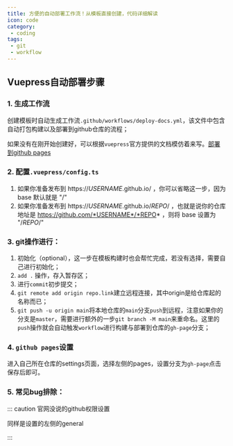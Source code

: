 ```yaml
---
title: 方便的自动部署工作流！从模板直接创建，代码详细解读
icon: code
category:
 - coding
tags:
 - git
 - workflow
---
```

## Vuepress自动部署步骤
### 1. 生成工作流
创建模板时自动生成工作流`.github/workflows/deploy-docs.yml`，该文件中包含自动打包构建以及部署到github仓库的流程；

如果没有在刚开始创建好，可以根据`vuepress`官方提供的文档模仿着来写。[部署到github pages](https://vuejs.press/zh/guide/deployment.html)

### 2. 配置`.vuepress/config.ts`
1. 如果你准备发布到 https://*USERNAME*.github.io/ ，你可以省略这一步，因为 base 默认就是 "/"
2. 如果你准备发布到 https://*USERNAME*.github.io/*REPO*/ ，也就是说你的仓库地址是 https://github.com/*USERNAME*/*REPO* ，则将 base 设置为 "/*REPO*/"

### 3. git操作进行：
1. 初始化（optional），这一步在模板构建时也会帮忙完成，若没有选择，需要自己进行初始化；
2. `add .` 操作，存入暂存区；
3. 进行`commit`初步提交；
4. `git remote add origin repo.link`建立远程连接，其中origin是给仓库起的名称而已；
5. `git push -u origin main`将本地仓库的`main`分支`push`到远程，注意如果你的分支是`master`，需要进行额外的一步`git branch -M main`来重命名。这里的`push`操作就会自动触发`workflow`进行构建与部署到仓库的`gh-page`分支；
### 4. `github pages`设置
进入自己所在仓库的settings页面，选择左侧的pages，设置分支为`gh-page`点击保存后即可。

### 5. 常见bug排除：


::: caution 官网没说的github权限设置

同样是设置的左侧的general

:::


